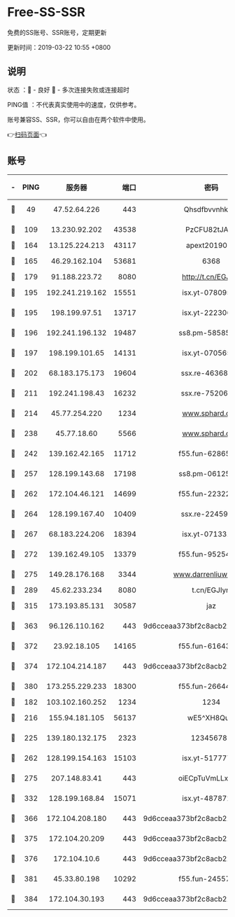 # Free-SS-SSR

免费的SS账号、SSR账号，定期更新

更新时间：2019-03-22 10:55 +0800

## 说明

状态     ：🙂 - 良好 🙁 - 多次连接失败或连接超时

PING值   ：不代表真实使用中的速度，仅供参考。

账号兼容SS、SSR，你可以自由在两个软件中使用。

👉[扫码页面](https://liesauer.github.io/Free-SS-SSR/)👈

## 账号

|-|PING|服务器|端口|密码|加密方式|区域|
|:----:|:----:|:-----:|-----:|:----:|:----:|:----:|
|🙂|49|47.52.64.226|443|Qhsdfbvvnhkm1|aes-256-cfb|HK|
|🙂|109|13.230.92.202|43538|PzCFU82tJAdZ|aes-256-cfb|JP|
|🙂|164|13.125.224.213|43117|apext2019005|chacha20|KR|
|🙂|165|46.29.162.104|53681|6368|aes-256-ctr|RU|
|🙂|179|91.188.223.72|8080|http://t.cn/EGJIyrl|rc4-md5|RU|
|🙂|195|192.241.219.162|15551|isx.yt-07809565|aes-256-cfb|US|
|🙂|195|198.199.97.51|13717|isx.yt-22230608|aes-256-cfb|US|
|🙂|196|192.241.196.132|19487|ss8.pm-58585606|aes-256-cfb|US|
|🙂|197|198.199.101.65|14131|isx.yt-07056512|aes-256-cfb|US|
|🙂|202|68.183.175.173|19604|ssx.re-46368916|aes-256-cfb|US|
|🙂|211|192.241.198.43|16232|ssx.re-75206389|aes-256-cfb|US|
|🙂|214|45.77.254.220|1234|www.sphard.com|aes-256-cfb|SG|
|🙂|238|45.77.18.60|5566|www.sphard.com|aes-256-cfb|JP|
|🙂|242|139.162.42.165|11712|f55.fun-62865746|aes-256-cfb|SG|
|🙂|257|128.199.143.68|17198|ss8.pm-06125832|aes-256-cfb|SG|
|🙂|262|172.104.46.121|14699|f55.fun-22322504|aes-256-cfb|SG|
|🙂|264|128.199.167.40|10409|ssx.re-22459395|aes-256-cfb|SG|
|🙂|267|68.183.224.206|18394|isx.yt-07133195|aes-256-cfb|SG|
|🙂|272|139.162.49.105|13379|f55.fun-95254203|aes-256-cfb|SG|
|🙂|275|149.28.176.168|3344|www.darrenliuwei.com|aes-256-cfb|AU|
|🙂|289|45.62.233.234|8080|t.cn/EGJIyrl|rc4-md5|CA|
|🙂|315|173.193.85.131|30587|jaz|aes-256-cfb|US|
|🙂|363|96.126.110.162|443|9d6cceaa373bf2c8acb22e60b6a58be6|aes-256-cfb|US|
|🙂|372|23.92.18.105|14165|f55.fun-61643656|aes-256-cfb|US|
|🙂|374|172.104.214.187|443|9d6cceaa373bf2c8acb22e60b6a58be6|aes-256-cfb|US|
|🙂|380|173.255.229.233|18300|f55.fun-26644878|aes-256-cfb|US|
|🙂|182|103.102.160.252|1234|1234|rc4-md5|JP|
|🙂|216|155.94.181.105|56137|wE5^XH8Quw|aes-256-cfb|US|
|🙂|225|139.180.132.175|2323|123456789|aes-256-cfb|SG|
|🙂|262|128.199.154.163|15103|isx.yt-51777713|aes-256-cfb|SG|
|🙂|275|207.148.83.41|443|oiECpTuVmLLxk4Ts|aes-256-cfb|AU|
|🙂|332|128.199.168.84|15071|isx.yt-48787217|aes-256-cfb|SG|
|🙂|366|172.104.208.180|443|9d6cceaa373bf2c8acb22e60b6a58be6|aes-256-cfb|US|
|🙂|375|172.104.20.209|443|9d6cceaa373bf2c8acb22e60b6a58be6|aes-256-cfb|US|
|🙂|376|172.104.10.6|443|9d6cceaa373bf2c8acb22e60b6a58be6|aes-256-cfb|US|
|🙂|381|45.33.80.198|10292|f55.fun-24557903|aes-256-cfb|US|
|🙂|384|172.104.30.193|443|9d6cceaa373bf2c8acb22e60b6a58be6|aes-256-cfb|US|
